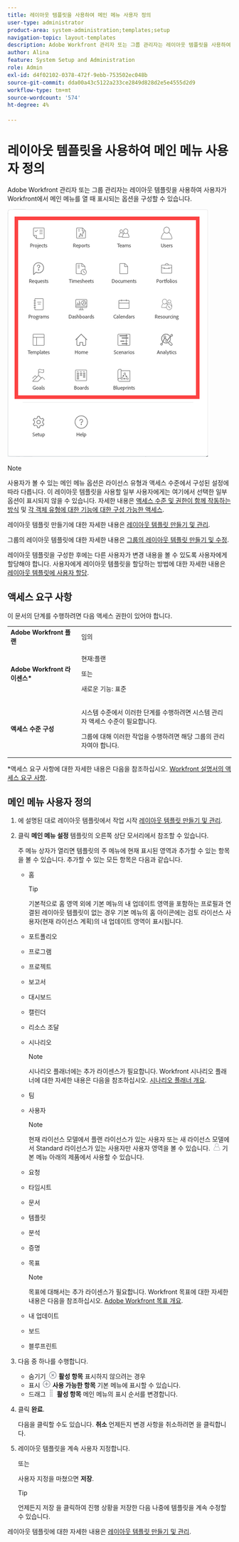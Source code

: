 ```yaml
---
title: 레이아웃 템플릿을 사용하여 메인 메뉴 사용자 정의
user-type: administrator
product-area: system-administration;templates;setup
navigation-topic: layout-templates
description: Adobe Workfront 관리자 또는 그룹 관리자는 레이아웃 템플릿을 사용하여 사용자가 Workfront에서 메인 메뉴를 열 때 표시되는 옵션을 구성할 수 있습니다.
author: Alina
feature: System Setup and Administration
role: Admin
exl-id: d4f02102-0378-472f-9ebb-753502ec048b
source-git-commit: dda00a43c5122a233ce2849d828d2e5e4555d2d9
workflow-type: tm+mt
source-wordcount: '574'
ht-degree: 4%

---
```


# 레이아웃 템플릿을 사용하여 메인 메뉴 사용자 정의

<!--Audited: 01/2024-->

Adobe Workfront 관리자 또는 그룹 관리자는 레이아웃 템플릿을 사용하여 사용자가 Workfront에서 메인 메뉴를 열 때 표시되는 옵션을 구성할 수 있습니다.

![메인 메뉴 옵션](assets/main-menu-with-blueprints-no-branding.png)

>[!NOTE]
>
>사용자가 볼 수 있는 메인 메뉴 옵션은 라이선스 유형과 액세스 수준에서 구성된 설정에 따라 다릅니다. 이 레이아웃 템플릿을 사용할 일부 사용자에게는 여기에서 선택한 일부 옵션이 표시되지 않을 수 있습니다. 자세한 내용은 [액세스 수준 및 권한이 함께 작동하는 방식](../../../administration-and-setup/add-users/access-levels-and-object-permissions/how-access-levels-permissions-work-together.md) 및 [각 객체 유형에 대한 기능에 대한 구성 가능한 액세스](../../../administration-and-setup/add-users/access-levels-and-object-permissions/configurable-functionality-in-each-access-level-by-object-type.md).

레이아웃 템플릿 만들기에 대한 자세한 내용은 [레이아웃 템플릿 만들기 및 관리](../use-layout-templates/create-and-manage-layout-templates.md).

그룹의 레이아웃 템플릿에 대한 자세한 내용은 [그룹의 레이아웃 템플릿 만들기 및 수정](../../../administration-and-setup/manage-groups/work-with-group-objects/create-and-modify-a-groups-layout-templates.md).

레이아웃 템플릿을 구성한 후에는 다른 사용자가 변경 내용을 볼 수 있도록 사용자에게 할당해야 합니다. 사용자에게 레이아웃 템플릿을 할당하는 방법에 대한 자세한 내용은 [레이아웃 템플릿에 사용자 할당](../use-layout-templates/assign-users-to-layout-template.md).

## 액세스 요구 사항

이 문서의 단계를 수행하려면 다음 액세스 권한이 있어야 합니다.

<table style="table-layout:auto"> 
 <col> 
 <col> 
 <tbody> 
  <tr> 
   <td role="rowheader"><strong>Adobe Workfront 플랜</strong></td> 
   <td>임의</td> 
  </tr> 
  <tr> 
   <td role="rowheader"><strong>Adobe Workfront 라이센스*</strong></td> 
   <td><p>현재:플랜</p>
   또는
   <p>새로운 기능: 표준</p></td> 
  </tr> 
  <tr> 
   <td role="rowheader"><strong>액세스 수준 구성</strong></td> 
   <td> <p>시스템 수준에서 이러한 단계를 수행하려면 시스템 관리자 액세스 수준이 필요합니다.</p>
    <p>그룹에 대해 이러한 작업을 수행하려면 해당 그룹의 관리자여야 합니다.</p> 
     </td> 
  </tr> 
 </tbody> 
</table>

*액세스 요구 사항에 대한 자세한 내용은 다음을 참조하십시오. [Workfront 설명서의 액세스 요구 사항](/help/quicksilver/administration-and-setup/add-users/access-levels-and-object-permissions/access-level-requirements-in-documentation.md).

## 메인 메뉴 사용자 정의

1. 에 설명된 대로 레이아웃 템플릿에서 작업 시작 [레이아웃 템플릿 만들기 및 관리](../../../administration-and-setup/customize-workfront/use-layout-templates/create-and-manage-layout-templates.md).
1. 클릭 **메인 메뉴 설정** 템플릿의 오른쪽 상단 모서리에서 참조할 수 있습니다.

   주 메뉴 상자가 열리면 템플릿의 주 메뉴에 현재 표시된 영역과 추가할 수 있는 항목을 볼 수 있습니다. 추가할 수 있는 모든 항목은 다음과 같습니다.
   * 홈

     >[!TIP]
     >
     >기본적으로 홈 영역 외에 기본 메뉴의 내 업데이트 영역을 포함하는 프로필과 연결된 레이아웃 템플릿이 없는 경우 기본 메뉴의 홈 아이콘에는 검토 라이선스 사용자(현재 라이선스 계획)의 내 업데이트 영역이 표시됩니다.

   * 포트폴리오
   * 프로그램
   * 프로젝트
   * 보고서
   * 대시보드
   * 캘린더
   * 리소스 조달
   * 시나리오

     >[!NOTE]
     >
     >시나리오 플래너에는 추가 라이센스가 필요합니다. Workfront 시나리오 플래너에 대한 자세한 내용은 다음을 참조하십시오. [시나리오 플래너 개요](../../../scenario-planner/scenario-planner-overview.md).

   * 팀
   * 사용자

     >[!NOTE]
     >
     >현재 라이선스 모델에서 플랜 라이선스가 있는 사용자 또는 새 라이선스 모델에서 Standard 라이선스가 있는 사용자만 사용자 영역을 볼 수 있습니다. ![](assets/users-icon-in-main-menu.png) 기본 메뉴 아래의 제품에서 사용할 수 있습니다.

   * 요청
   * 타임시트
   * 문서
   * 템플릿
   * 분석
   * 증명
   * 목표

     >[!NOTE]
     >
     >목표에 대해서는 추가 라이센스가 필요합니다. Workfront 목표에 대한 자세한 내용은 다음을 참조하십시오. [Adobe Workfront 목표 개요](../../../workfront-goals/goal-management/wf-goals-overview.md).

   * 내 업데이트
   * 보드
   * 블루프린트

1. 다음 중 하나를 수행합니다.

   * 숨기기 ![](assets/remove-icon---x-in-circle.png) **활성 항목** 표시하지 않으려는 경우
   * 표시 ![](assets/add-icon-plus-in-circle.png) **사용 가능한 항목** 기본 메뉴에 표시할 수 있습니다.
   * 드래그 ![](assets/move-icon---dots.png) **활성 항목** 메인 메뉴의 표시 순서를 변경합니다.

1. 클릭 **완료**.

   다음을 클릭할 수도 있습니다. **취소** 언제든지 변경 사항을 취소하려면 을 클릭합니다.

1. 레이아웃 템플릿을 계속 사용자 지정합니다.

   또는

   사용자 지정을 마쳤으면 **저장**.

   >[!TIP]
   >
   >언제든지 저장 을 클릭하여 진행 상황을 저장한 다음 나중에 템플릿을 계속 수정할 수 있습니다.

레이아웃 템플릿에 대한 자세한 내용은 [레이아웃 템플릿 만들기 및 관리](../../../administration-and-setup/customize-workfront/use-layout-templates/create-and-manage-layout-templates.md).
